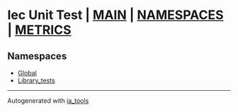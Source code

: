 # Iec Unit Test | [MAIN] | [NAMESPACES] | [METRICS]  

## Namespaces  

- [Global](Global/nsMain.md)  
- [Library_tests](Library_tests/nsMain.md)  

---
Autogenerated with [ia_tools](https://github.com/tkucic/ia_tools)  

[MAIN]: ../../index.md
[NAMESPACES]: nsList.md
[METRICS]: ../metrics.md
